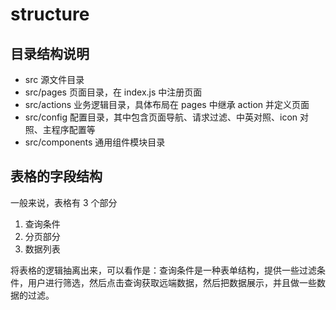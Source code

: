 # structure

## 目录结构说明

- src 源文件目录
- src/pages 页面目录，在 index.js 中注册页面
- src/actions 业务逻辑目录，具体布局在 pages 中继承 action 并定义页面
- src/config 配置目录，其中包含页面导航、请求过滤、中英对照、icon 对照、主程序配置等
- src/components 通用组件模块目录

## 表格的字段结构

一般来说，表格有 3 个部分

1. 查询条件
2. 分页部分
3. 数据列表

将表格的逻辑抽离出来，可以看作是：查询条件是一种表单结构，提供一些过滤条件，用户进行筛选，然后点击查询获取远端数据，然后把数据展示，并且做一些数据的过滤。